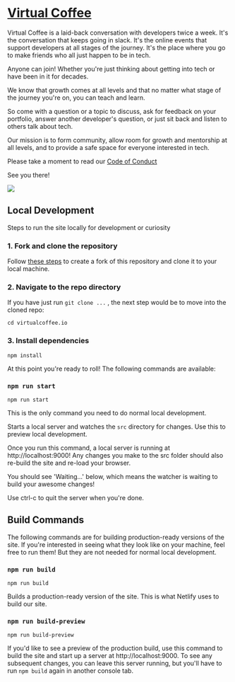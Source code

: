 # [Virtual Coffee](https://virtualcoffee.io)

Virtual Coffee is a laid-back conversation with developers twice a week. It's the conversation that keeps going in slack. It's the online events that support developers at all stages of the journey. It's the place where you go to make friends who all just happen to be in tech.

Anyone can join! Whether you're just thinking about getting into tech or have been in it for decades.

We know that growth comes at all levels and that no matter what stage of the journey you're on, you can teach and learn.

So come with a question or a topic to discuss, ask for feedback on your portfolio, answer another developer's question, or just sit back and listen to others talk about tech.

Our mission is to form community, allow room for growth and mentorship at all levels, and to provide a safe space for everyone interested in tech.

Please take a moment to read our [Code of Conduct](https://github.com/Virtual-Coffee/virtualcoffee.io/blob/master/CODE_OF_CONDUCT.md)

See you there!

![](VirtualCoffee.png)

## Local Development

Steps to run the site locally for development or curiosity

### 1. Fork and clone the repository

Follow [these steps](https://docs.github.com/en/free-pro-team@latest/github/getting-started-with-github/fork-a-repo) to create a fork of this repository and clone it to your local machine.


### 2. Navigate to the repo directory

If you have just run `git clone ...` , the next step would be to move into the cloned repo:

```
cd virtualcoffee.io
```

### 3. Install dependencies

```
npm install
```

At this point you're ready to roll! The following commands are available:

### `npm run start`

```
npm run start
```

This is the only command you need to do normal local development.

Starts a local server and watches the `src` directory for changes. Use this to preview local development.

Once you run this command, a local server is running at http://localhost:9000! Any changes you make to the src folder should also re-build the site and re-load your browser.

You should see 'Waiting...' below, which means the watcher is waiting to build your awesome changes!

Use ctrl-c to quit the server when you're done.


## Build Commands

The following commands are for building production-ready versions of the site. If you're interested in seeing what they look like on your machine, feel free to run them! But they are not needed for normal local development.

### `npm run build`

```
npm run build
```

Builds a production-ready version of the site. This is what Netlify uses to build our site.

### `npm run build-preview`

```
npm run build-preview
```

If you'd like to see a preview of the production build, use this command to build the site and start up a server at http://localhost:9000. To see any subsequent changes, you can leave this server running, but you'll have to run `npm build` again in another console tab.

